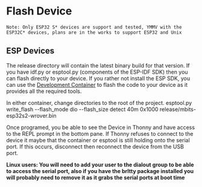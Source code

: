 # Flash Device
    Note: Only ESP32 S* devices are support and tested, YMMV with the ESP32C* devices, plans are in the works to support ESP32 and Unix

## ESP Devices
 The release directory will contain the latest binary build for that version.
 If you have idf.py or esptool.py (components of the ESP-IDF SDK) then you can flash directly to your device. If you rather not install the ESP SDK, you can use the [Development Container](./containerDevEnv.md) to flash the code to your device as it provides all the required tools.

In either container, change directories to the root of the project.
esptool.py  write_flash --flash_mode dio --flash_size detect  40m 0x1000 release/mbits-esp32s2-wrover.bin

Once programed, you be able to see the Device in Thonny and have access to the REPL prompt in the bottom pane. If Thonny refuses to connect to the device it maybe that the container or esptool is still holding onto the serial port. If this occurs, disconnect then reconnect the device from the USB port.

**Linux users: You will need to add your user to the dialout group to be able to access the serial port, also if you have the brltty package installed you will probably need to remove it as it grabs the serial ports at boot time**
